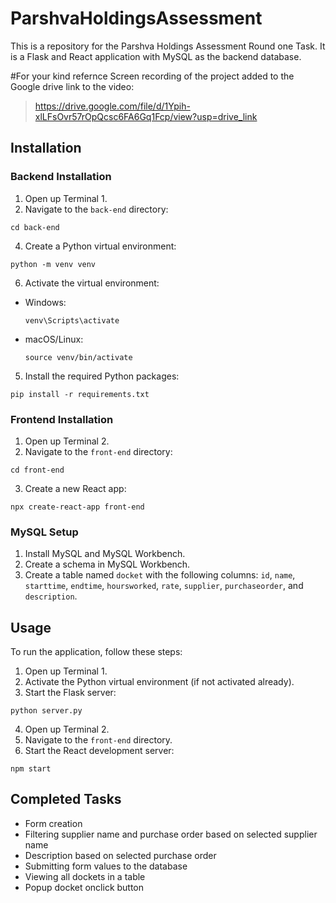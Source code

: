 # ParshvaHoldingsAssessment

This is a repository for the Parshva Holdings Assessment Round one Task. It is a Flask and React application with MySQL as the backend database.

#For your kind refernce Screen recording of the project added to the Google drive
link to the video:
> https://drive.google.com/file/d/1Ypih-xlLFsOvr57rOpQcsc6FA6Gq1Fcp/view?usp=drive_link


## Installation

### Backend Installation

1. Open up Terminal 1.
2. Navigate to the `back-end` directory:
```
cd back-end
```
4. Create a Python virtual environment:
```
python -m venv venv
```
6. Activate the virtual environment:
- Windows:
  ```
  venv\Scripts\activate
  ```
- macOS/Linux:
  ```
  source venv/bin/activate
  ```
5. Install the required Python packages:
```
pip install -r requirements.txt
```
### Frontend Installation
1. Open up Terminal 2.
2. Navigate to the `front-end` directory:
```
cd front-end
```
3. Create a new React app:
```
npx create-react-app front-end
```
### MySQL Setup
1. Install MySQL and MySQL Workbench.
2. Create a schema in MySQL Workbench.
3. Create a table named `docket` with the following columns: `id`, `name`, `starttime`, `endtime`, `hoursworked`, `rate`, `supplier`, `purchaseorder`, and `description`.
## Usage
To run the application, follow these steps:
1. Open up Terminal 1.
2. Activate the Python virtual environment (if not activated already).
3. Start the Flask server:
```
python server.py
```
4. Open up Terminal 2.
5. Navigate to the `front-end` directory.
6. Start the React development server:
```
npm start
```

## Completed Tasks
- Form creation
- Filtering supplier name and purchase order based on selected supplier name
- Description based on selected purchase order
- Submitting form values to the database
- Viewing all dockets in a table
- Popup docket onclick button
